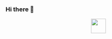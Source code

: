### Hi there 👋
<p align="center">
	<img height="40" src="https://github.com/user-attachments/assets/044eda2a-aa7d-47a6-9e20-af3f66d730ec">
</p>

